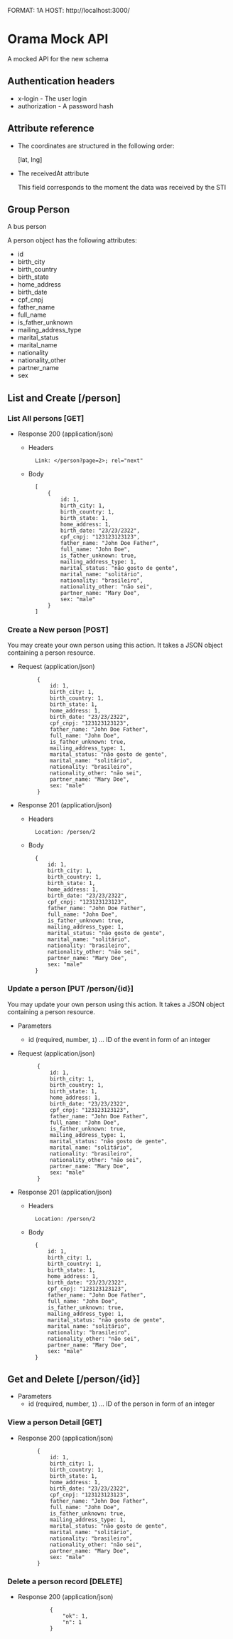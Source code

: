 FORMAT: 1A
HOST: http://localhost:3000/

# Orama Mock API

A mocked API for the new schema

## Authentication headers

+ x-login - The user login
+ authorization - A password hash

## Attribute reference

+ The coordinates are structured in the following order:

    [lat, lng]

+ The receivedAt attribute

    This field corresponds to the moment the data was received by the STI

## Group Person

A bus person

A person object has the following attributes:

+ id
+ birth_city
+ birth_country
+ birth_state
+ home_address
+ birth_date
+ cpf_cnpj
+ father_name
+ full_name
+ is_father_unknown
+ mailing_address_type
+ marital_status
+ marital_name
+ nationality
+ nationality_other
+ partner_name
+ sex

## List and Create  [/person]

### List All persons [GET]

+ Response 200 (application/json)

    + Headers

            Link: </person?page=2>; rel="next"

    + Body

            [
                {
                    id: 1,
                    birth_city: 1,
                    birth_country: 1,
                    birth_state: 1,
                    home_address: 1,
                    birth_date: "23/23/2322",
                    cpf_cnpj: "123123123123",
                    father_name: "John Doe Father",
                    full_name: "John Doe",
                    is_father_unknown: true,
                    mailing_address_type: 1,
                    marital_status: "não gosto de gente",
                    marital_name: "solitário",
                    nationality: "brasileiro",
                    nationality_other: "não sei",
                    partner_name: "Mary Doe",
                    sex: "male"
                }
            ]

### Create a New person [POST]

You may create your own person using this action. It takes a JSON
object containing a person resource.

+ Request (application/json)

            {
                id: 1,
                birth_city: 1,
                birth_country: 1,
                birth_state: 1,
                home_address: 1,
                birth_date: "23/23/2322",
                cpf_cnpj: "123123123123",
                father_name: "John Doe Father",
                full_name: "John Doe",
                is_father_unknown: true,
                mailing_address_type: 1,
                marital_status: "não gosto de gente",
                marital_name: "solitário",
                nationality: "brasileiro",
                nationality_other: "não sei",
                partner_name: "Mary Doe",
                sex: "male"
            }

+ Response 201 (application/json)

    + Headers

            Location: /person/2

    + Body

            {
                id: 1,
                birth_city: 1,
                birth_country: 1,
                birth_state: 1,
                home_address: 1,
                birth_date: "23/23/2322",
                cpf_cnpj: "123123123123",
                father_name: "John Doe Father",
                full_name: "John Doe",
                is_father_unknown: true,
                mailing_address_type: 1,
                marital_status: "não gosto de gente",
                marital_name: "solitário",
                nationality: "brasileiro",
                nationality_other: "não sei",
                partner_name: "Mary Doe",
                sex: "male"
            }

### Update a person [PUT /person/{id}]


You may update your own person using this action. It takes a JSON
object containing a person resource.

+ Parameters
    + id (required, number, `1`) ... ID of the event in form of an integer

+ Request (application/json)

            {
                id: 1,
                birth_city: 1,
                birth_country: 1,
                birth_state: 1,
                home_address: 1,
                birth_date: "23/23/2322",
                cpf_cnpj: "123123123123",
                father_name: "John Doe Father",
                full_name: "John Doe",
                is_father_unknown: true,
                mailing_address_type: 1,
                marital_status: "não gosto de gente",
                marital_name: "solitário",
                nationality: "brasileiro",
                nationality_other: "não sei",
                partner_name: "Mary Doe",
                sex: "male"
            }

+ Response 201 (application/json)

    + Headers

            Location: /person/2

    + Body

            {
                id: 1,
                birth_city: 1,
                birth_country: 1,
                birth_state: 1,
                home_address: 1,
                birth_date: "23/23/2322",
                cpf_cnpj: "123123123123",
                father_name: "John Doe Father",
                full_name: "John Doe",
                is_father_unknown: true,
                mailing_address_type: 1,
                marital_status: "não gosto de gente",
                marital_name: "solitário",
                nationality: "brasileiro",
                nationality_other: "não sei",
                partner_name: "Mary Doe",
                sex: "male"
            }

## Get and Delete [/person/{id}]

+ Parameters
    + id (required, number, `1`) ... ID of the person in form of an integer

### View a person Detail [GET]

+ Response 200 (application/json)

            {
                id: 1,
                birth_city: 1,
                birth_country: 1,
                birth_state: 1,
                home_address: 1,
                birth_date: "23/23/2322",
                cpf_cnpj: "123123123123",
                father_name: "John Doe Father",
                full_name: "John Doe",
                is_father_unknown: true,
                mailing_address_type: 1,
                marital_status: "não gosto de gente",
                marital_name: "solitário",
                nationality: "brasileiro",
                nationality_other: "não sei",
                partner_name: "Mary Doe",
                sex: "male"
            }

### Delete a person record  [DELETE]

+ Response 200 (application/json)

                {
                    "ok": 1,
                    "n": 1
                }